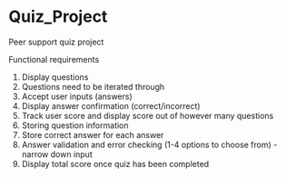 # Quiz_Project
Peer support quiz project

Functional requirements

1. Display questions
2. Questions need to be iterated through
3. Accept user inputs (answers)
4. Display answer confirmation (correct/incorrect)
5. Track user score and display score out of however many questions
6. Storing question information
7. Store correct answer for each answer
8. Answer validation and error checking (1-4 options to choose from) - narrow down input
9. Display total score once quiz has been completed
